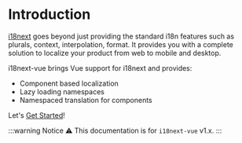 # Introduction

[i18next](https://www.i18next.com/) goes beyond just providing the standard i18n features such as plurals, context, interpolation, format. It provides you with a complete solution to localize your product from web to mobile and desktop.

i18next-vue brings Vue support for i18next and provides:

* Component based localization
* Lazy loading namespaces
* Namespaced translation for components


Let's [Get Started](./guide/started.md)!

:::warning Notice
:warning: This documentation is for `i18next-vue` v1.x.
:::
